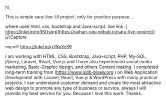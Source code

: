 hi, 

This is simple sara-live-UI project. only for practice purpose....

where used html, css, bootstrap and Java-script.
 live link :[ https://lnkd.in/gr3SUsbg](https://raihan-raju.github.io/sara-live-project/)
![Capture](https://github.com/user-attachments/assets/b0517aa8-d18e-4e27-a55b-9d68645d6d16)

myself 
https://lnkd.in/g7NuYe39

 I am working with HTML, CSS, Bootstrap, Java-script, PHP, My-SQL, jQuery, Laravel, React, Vue.js and I have also experienced social media marketing, Basic-Graphic design, and others Content making. I completed long-term training from (https://www.isdb-bisew.org ) on Web Application Development with Laravel, React, Vue.js & WordPress with many practical projects. I can understand customer demand and create the most attractive web design to promote any type of business or survice. always I will provide my best service for you. Because I love this work. Thanks.
